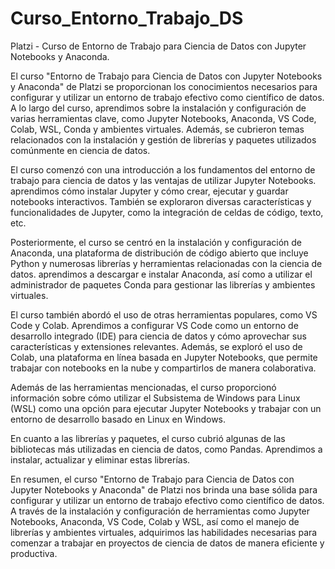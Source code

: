 # Curso_Entorno_Trabajo_DS
Platzi - Curso de Entorno de Trabajo para Ciencia de Datos con Jupyter Notebooks y Anaconda. 

El curso "Entorno de Trabajo para Ciencia de Datos con Jupyter Notebooks y Anaconda" de Platzi se proporcionan los conocimientos necesarios para configurar y utilizar un entorno de trabajo efectivo como científico de datos. A lo largo del curso, aprendimos sobre la instalación y configuración de varias herramientas clave, como Jupyter Notebooks, Anaconda, VS Code, Colab, WSL, Conda y ambientes virtuales. Además, se cubrieron temas relacionados con la instalación y gestión de librerías y paquetes utilizados comúnmente en ciencia de datos.

El curso comenzó con una introducción a los fundamentos del entorno de trabajo para ciencia de datos y las ventajas de utilizar Jupyter Notebooks. aprendimos cómo instalar Jupyter y cómo crear, ejecutar y guardar notebooks interactivos. También se exploraron diversas características y funcionalidades de Jupyter, como la integración de celdas de código, texto, etc.

Posteriormente, el curso se centró en la instalación y configuración de Anaconda, una plataforma de distribución de código abierto que incluye Python y numerosas librerías y herramientas relacionadas con la ciencia de datos. aprendimos a descargar e instalar Anaconda, así como a utilizar el administrador de paquetes Conda para gestionar las librerías y ambientes virtuales.

El curso también abordó el uso de otras herramientas populares, como VS Code y Colab. Aprendimos a configurar VS Code como un entorno de desarrollo integrado (IDE) para ciencia de datos y cómo aprovechar sus características y extensiones relevantes. Además, se exploró el uso de Colab, una plataforma en línea basada en Jupyter Notebooks, que permite trabajar con notebooks en la nube y compartirlos de manera colaborativa.

Además de las herramientas mencionadas, el curso proporcionó información sobre cómo utilizar el Subsistema de Windows para Linux (WSL) como una opción para ejecutar Jupyter Notebooks y trabajar con un entorno de desarrollo basado en Linux en Windows.

En cuanto a las librerías y paquetes, el curso cubrió algunas de las bibliotecas más utilizadas en ciencia de datos, como Pandas. Aprendimos a instalar, actualizar y eliminar estas librerías.

En resumen, el curso "Entorno de Trabajo para Ciencia de Datos con Jupyter Notebooks y Anaconda" de Platzi nos brinda una base sólida para configurar y utilizar un entorno de trabajo efectivo como científico de datos. A través de la instalación y configuración de herramientas como Jupyter Notebooks, Anaconda, VS Code, Colab y WSL, así como el manejo de librerías y ambientes virtuales, adquirimos las habilidades necesarias para comenzar a trabajar en proyectos de ciencia de datos de manera eficiente y productiva.
